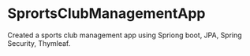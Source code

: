 # SprortsClubManagementApp

   Created a sports club management app using Spriong boot, JPA, Spring Security, Thymleaf.
